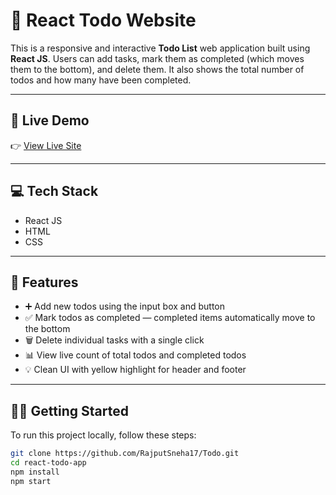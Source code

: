 # 📝 React Todo Website

This is a responsive and interactive **Todo List** web application built using **React JS**. Users can add tasks, mark them as completed (which moves them to the bottom), and delete them. It also shows the total number of todos and how many have been completed.

---

## 🔗 Live Demo

👉 [View Live Site](https://todo-one-lake.vercel.app/)

---

## 💻 Tech Stack

- React JS  
- HTML  
- CSS  

---

## 🚀 Features

- ➕ Add new todos using the input box and button  
- ✅ Mark todos as completed — completed items automatically move to the bottom  
- 🗑️ Delete individual tasks with a single click  
- 📊 View live count of total todos and completed todos  
- 💡 Clean UI with yellow highlight for header and footer


---

## 🧑‍💻 Getting Started

To run this project locally, follow these steps:

```bash
git clone https://github.com/RajputSneha17/Todo.git
cd react-todo-app
npm install
npm start
